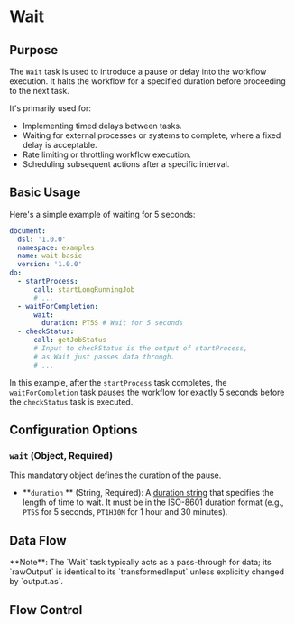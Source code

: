 # Wait

## Purpose

The `Wait` task is used to introduce a pause or delay into the workflow execution. It halts the workflow for a specified
duration before proceeding to the next task.

It's primarily used for:

* Implementing timed delays between tasks.
* Waiting for external processes or systems to complete, where a fixed delay is acceptable.
* Rate limiting or throttling workflow execution.
* Scheduling subsequent actions after a specific interval.

## Basic Usage

Here's a simple example of waiting for 5 seconds:

```yaml
document:
  dsl: '1.0.0'
  namespace: examples
  name: wait-basic
  version: '1.0.0'
do:
  - startProcess:
      call: startLongRunningJob
      # ...
  - waitForCompletion:
      wait:
        duration: PT5S # Wait for 5 seconds
  - checkStatus:
      call: getJobStatus
      # Input to checkStatus is the output of startProcess,
      # as Wait just passes data through.
      # ...
```

In this example, after the `startProcess` task completes, the `waitForCompletion` task pauses the workflow for exactly 5
seconds before the `checkStatus` task is executed.

## Configuration Options

### `wait` (Object, Required)

This mandatory object defines the duration of the pause.

* **`duration` ** (String, Required):
  A [duration string](https://docs.oracle.com/javase/8/docs/api/java/time/Duration.html) that specifies
  the length of time to wait. It must be in the ISO-8601 duration format (e.g., `PT5S` for 5 seconds, `PT1H30M` for 1
  hour
  and 30 minutes).

## Data Flow

<include from="_common-task-data-flow.md" element-id="common-data-flow"/>
**Note**: The `Wait` task typically acts as a pass-through for data; its `rawOutput` is identical to its `transformedInput` unless explicitly changed by `output.as`.

## Flow Control

<include from="_common-task-flow_control.md" element-id="common-flow-control"/>
